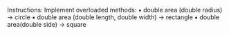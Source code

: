 Instructions: 
Implement overloaded methods: 
▪ double area (double radius) → circle 
▪ double area (double length, double width) → rectangle 
▪ double area(double side) → square 
